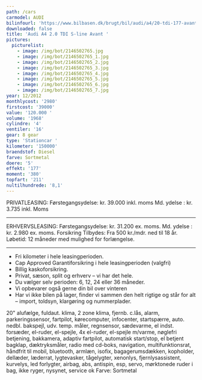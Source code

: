 ```yaml
---
path: /cars
carmodel: AUDI
bilinfourl: 'https://www.bilbasen.dk/brugt/bil/audi/a4/20-tdi-177-avant-multitr-5d/3667818'
downloaded: false
title: 'Audi A4 2.0 TDI S-line Avant '
pictures:
  picturelist:
    - image: /img/bot/2146502765.jpg
    - image: /img/bot/2146502765_1.jpg
    - image: /img/bot/2146502765_2.jpg
    - image: /img/bot/2146502765_3.jpg
    - image: /img/bot/2146502765_4.jpg
    - image: /img/bot/2146502765_5.jpg
    - image: /img/bot/2146502765_6.jpg
    - image: /img/bot/2146502765_7.jpg
year: 12/2012
monthlycost: '2980'
firstcost: '39000'
value: '120.000 '
volume: '1968'
cylindre: '4'
ventiler: '16'
gear: 8 gear
type: 'Stationcar '
kilometer: '150000'
braendstof: Diesel
farve: Sortmetal
doere: '5'
effekt: '177'
moment: '380'
topfart: '211'
nultilhundrede: '8,1'
---
```

PRIVATLEASING: 
Førstegangsydelse: kr. 39.000 inkl. moms
Md. ydelse : kr. 3.735 inkl. Moms
__________________________________________

ERHVERVSLEASING: 
Førstegangsydelse: kr. 31.200 ex. moms.
Md. ydelse : kr. 2.980 ex. moms. 
Forsikring Tilbydes:
Fra 500 kr./mdr. ned til 18 år. 
Løbetid: 12 måneder med mulighed for forlængelse.
__________________________________________

* Fri kilometer i hele leasingperioden.
* Cap Approved Garantiforsikring i hele leasingperioden (valgfri)
* Billig kaskoforsikring.
* Privat, sæson, split og erhverv – vi har det hele.
* Du vælger selv perioden: 6, 12, 24 eller 36 måneder.
* Vi opbevarer også gerne din bil over vinteren
* Har vi ikke bilen på lager, finder vi sammen den helt rigtige og står for alt – import, toldsyn, klargøring og nummerplader. 




20" alufælge, fuldaut. klima, 2 zone klima, fjernb. c.lås, alarm, parkeringssensor, fartpilot, kørecomputer, infocenter, startspærre, auto. nedbl. bakspejl, udv. temp. måler, regnsensor, sædevarme, el indst. forsæder, el-ruder, el-spejle, 4x el-ruder, el-spejle m/varme, nøglefri betjening, bakkamera, adaptiv fartpilot, automatisk start/stop, el betjent bagklap, dæktryksmåler, radio med cd-boks, navigation, multifunktionsrat, håndfrit til mobil, bluetooth, armlæn, isofix, bagagerumsdækken, kopholder, dellæder, læderrat, lygtevasker, tågelygter, xenonlys, fjernlysassistent, kurvelys, led forlygter, airbag, abs, antispin, esp, servo, mørktonede ruder i bag, ikke ryger, nysynet, service ok
Farve: Sortmetal

